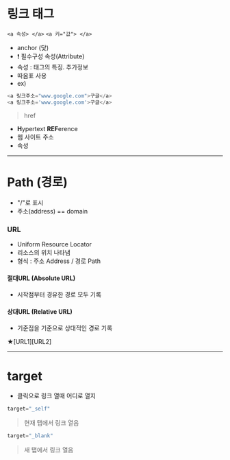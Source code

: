 # 링크 태그  

`<a 속성> </a>`  `<a 키="값"> </a>`  
- anchor (닻)  
- ❗️ 필수구성 속성(Attribute)  
- 속성 : 태그의 특징. 추가정보  
- 따옴표 사용  
- ex)
```python
<a 링크주소="www.google.com">구글</a>  
<a 링크주소='www.google.com'>구글</a>
```

> href  
- <Strong>H</Strong>ypertext <Strong>REF</Strong>erence  
- 웹 사이트 주소  
- 속성  

- - -

# Path (경로)  

- "/"로 표시  
- 주소(address) == domain  

### URL  
- Uniform Resource Locator  
- 리소스의 위치 나타냄  
- 형식 : 주소 Address / 경로 Path  

#### 절대URL (Absolute URL)  
- 시작점부터 경유한 경로 모두 기록  
#### 상대URL (Relative URL)  
- 기준점을 기준으로 상대적인 경로 기록  

★[URL1][URL2]

- - -

# target  
- 클릭으로 링크 열때 어디로 열지  
```python
target="_self"
```
> 현재 탭에서 링크 열음  
```python
target="_blank"
```  
> 새 탭에서 링크 열음  
